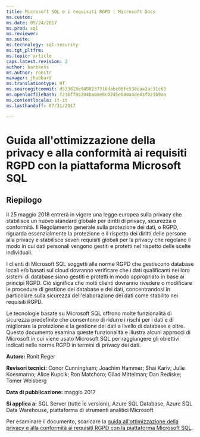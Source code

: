 ```yaml
---
title: Microsoft SQL e i requisiti RGPD | Microsoft Docs
ms.custom: 
ms.date: 05/24/2017
ms.prod: sql
ms.reviewer: 
ms.suite: 
ms.technology: sql-security
ms.tgt_pltfrm: 
ms.topic: article
caps.latest.revision: 2
author: barbkess
ms.author: ronitr
manager: jhubbard
ms.translationtype: HT
ms.sourcegitcommit: d533818e9498237316dabc08fc538caa2ac31c63
ms.openlocfilehash: f236ff85204ba08e8c02d5e680a4de43f021b9aa
ms.contentlocale: it-it
ms.lasthandoff: 07/31/2017

---
```

# <a name="guide-to-enhancing-privacy-and-addressing-gdpr-requirements-with-the-microsoft-sql-platform"></a>Guida all'ottimizzazione della privacy e alla conformità ai requisiti RGPD con la piattaforma Microsoft SQL


## <a name="summary"></a>Riepilogo
Il 25 maggio 2018 entrerà in vigore una legge europea sulla privacy che stabilisce un nuovo standard globale per diritti di privacy, sicurezza e conformità. Il Regolamento generale sulla protezione dei dati, o RGPD, riguarda essenzialmente la protezione e il rispetto dei diritti delle persone alla privacy e stabilisce severi requisiti globali per la privacy che regolano il modo in cui dati personali vengono gestiti e protetti nel rispetto delle scelte individuali. 

I clienti di Microsoft SQL soggetti alle norme RGPD che gestiscono database locali e/o basati sul cloud dovranno verificare che i dati qualificanti nei loro sistemi di database siano gestiti e protetti in modo appropriato in base ai principi RGPD. Ciò significa che molti clienti dovranno rivedere o modificare le procedure di gestione dei database e dei dati, concentrandosi in particolare sulla sicurezza dell'elaborazione dei dati come stabilito nei requisiti RGPD.

Le tecnologie basate su Microsoft SQL offrono molte funzionalità di sicurezza predefinite che consentono di ridurre i rischi per i dati e di migliorare la protezione e la gestione dei dati a livello di database e oltre. Questo documento esamina queste funzionalità e illustra alcuni approcci di Microsoft in cui viene usato Microsoft SQL per raggiungere gli obiettivi indicati nelle norme RGPD in termini di privacy dei dati.
   
  
**Autore:** Ronit Reger

**Revisori tecnici:** Conor Cunningham; Joachim Hammer; Shai Kariv; Julie Koesmarno; Alice Kupcik; Ron Matchoro; Gilad Mittelman; Dan Rediske; Tomer Weisberg 
  
**Data di pubblicazione:** maggio 2017  
  
**Si applica a:** SQL Server (tutte le versioni), Azure SQL Database, Azure SQL Data Warehouse, piattaforma di strumenti analitici Microsoft 
  
Per esaminare il documento, scaricare la [guida all'ottimizzazione della privacy e alla conformità ai requisiti RGPD con la piattaforma Microsoft SQL](http://download.microsoft.com/download/4/9/4/4948194B-A613-49ED-90A5-5144313549AB/microsoft-sql-and-the-gdpr.pdf).   

